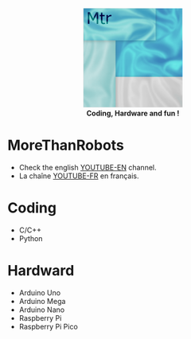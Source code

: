 <!-- markdownlint-configure-file { "MD004": { "style": "consistent" } } -->
<!-- markdownlint-disable MD033 -->
<p align="center">
    <a href="https://morethanrobotsfr.github.io/MoreThanRobots/">
        <img src="https://github.com/MoreThanRobotsFR/MTRIndex/blob/main/ImageIndex/Orichalque%20F.png?raw=true" width="200" height="200" alt="MTR">
    </a>
    <br>
    <strong>Coding, Hardware and fun !</strong>
</p>
<!-- markdownlint-enable MD033 -->


# MoreThanRobots
* Check the english [YOUTUBE-EN](https://www.youtube.com/channel/UC0gk0hdr1J1DwsJI9lflnPQ) channel.
* La chaîne [YOUTUBE-FR](https://www.youtube.com/channel/UC-wviZj4bWYMKWNP7vLX6Uw) en français.

# Coding
* C/C++
* Python

# Hardward
* Arduino Uno
* Arduino Mega
* Arduino Nano
* Raspberry Pi
* Raspberry Pi Pico